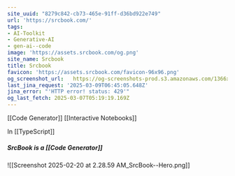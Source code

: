 ```yaml
---
site_uuid: "8279c842-cb73-465e-91ff-d36bd922e749"
url: 'https://srcbook.com/'
tags:
- AI-Toolkit
- Generative-AI
- gen-ai--code
image: 'https://assets.srcbook.com/og.png'
site_name: Srcbook
title: Srcbook
favicon: 'https://assets.srcbook.com/favicon-96x96.png'
og_screenshot_url:   https://og-screenshots-prod.s3.amazonaws.com/1366x768/80/false/986813a2f37df68634a3f133876a4cff7c95b474b6240ec78e2f60b7a17ad86c.jpeg
last_jina_request: '2025-03-09T06:45:05.648Z'
jina_error: "'HTTP error! status: 429'"
og_last_fetch: 2025-03-07T05:19:19.169Z
---
```


[[Code Generator]]
[[Interactive Notebooks]]

In [[TypeScript]]

##### SrcBook is a [[Code Generator]]
![[Screenshot 2025-02-20 at 2.28.59 AM_SrcBook--Hero.png]]

